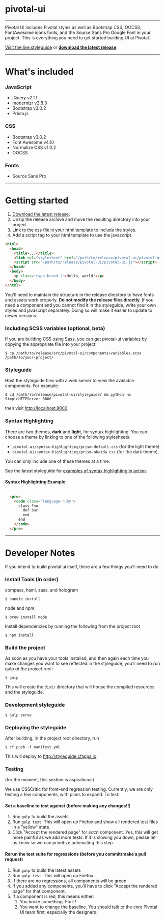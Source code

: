 # pivotal-ui

***

Pivotal UI includes Pivotal styles as well as Bootstrap CSS, OOCSS, FontAwesome icons fonts, and the Source Sans Pro Google Font in your project. This is everything you need to get started building UI at Pivotal.

[Visit the live styleguide](http://styleguide.cfapps.io) or **[download the latest release](https://github.com/pivotal-cf/pivotal-ui/releases)**

***

# What's included

### JavaScript
- jQuery v2.1.1
- modernizr v2.8.3
- Bootstrap v3.0.2
- Prism.js

### CSS
- Bootstrap v3.0.2
- Font Awesome v4.10
- Normalize CSS v1.0.2
- OOCSS

### Fonts
- Source Sans Pro

***

# Getting started

1. [Download the latest release](https://github.com/pivotal-cf/pivotal-ui/releases).
1. Unzip the release archive and move the resulting directory into your project.
1. Link to the css file in your html template to include the styles.
1. Add a script tag to your html template to use the javascript.

```html
<html>
  <head>
    <title>...</title>
    <link rel="stylesheet" href="/path/to/release/pivotal-ui/pivotal-ui.css">
    <script src="/path/to/release/pivotal-ui/pivotal-ui.js"></script>
  </head>
  <body>
    <p class='type-brand-1'>Hello, world!</p>
  </body>
</html>
```

You'll need to maintain the structure in the release directory to have fonts and assets work properly. **Do not modify the release files directly**. If you need a component and you cannot find it in the styleguide, write your own styles and javascript separately. Doing so will make it easier to update to newer versions.

### Including SCSS variables (optional, beta)

If you are building CSS using Sass, you can get pivotal-ui variables by copying the appropriate file into your project: 

    $ cp /path/to/release/src/pivotal-ui/components/variables.scss /path/to/your-project/

### Styleguide

Host the styleguide files with a web server to view the available components. For example: 

    $ cd /path/to/release/pivotal-ui/styleguide/ && python -m SimpleHTTPServer 8000
    
then visit <http://localhost:8000>

### Syntax Highlighting

There are two themes, **dark** and **light**, for syntax highlighting. You can choose a theme by linking to one of the following stylesheets:

* `pivotal-ui/syntax-highlighting/prism-default.css` (for the light theme)
* `pivotal-ui/syntax-highlighting/prism-okaida.css` (for the dark theme). 

You can only include one of these themes at a time.

See the latest styleguide for [examples of syntax highlighting in action](http://styleguide.cfapps.io/all.html#code).

#### Syntax Highlighting Example

```html

  <pre>
	<code class='language-ruby'>
	  class Foo
	    def bar
	    end
	  end
	</code>
  </pre>

```

***

# Developer Notes

If you intend to build pivotal ui itself, there are a few things you'll need to do.

### Install Tools (in order)

compass, haml, sass, and hologram

    $ bundle install

node and npm

    $ brew install node

Install dependencies by running the following from the project root

    $ npm install

### Build the project

As soon as you have your tools installed, and then again each time you make changes you want to see reflected in the styleguide, you'll need to run gulp _at the project root_:

    $ gulp

This will create the `dist/` directory that will house the compiled resources and the styleguide.

### Development styleguide

    $ gulp serve

### Deploying the styleguide

After building, in the project root directory, run 

    $ cf push -f manifest.yml

This will deploy to <http://styleguide.cfapps.io>.

### Testing

(for the moment, this section is aspirational)

We use CSSCritic for front-end regression testing. Currently, we are only testing a few components, with plans to expand. To test:

#### Set a baseline to test against (before making any changes!!)
1. Run `gulp` to build the assets
1. Run `gulp test`. This will open up Firefox and show all rendered test files in a "yellow" state.
1. Click "Accept the rendered page" for *each* component. Yes, this will get more painful as we add more tests. If it is slowing you down, please let us know so we can prioritize automating this step.

#### Rerun the test suite for regressions (before you commit/make a pull request)
1. Run `gulp` to build the latest assets 
1. Run `gulp test`. This will open up Firefox.
1. If there are no regressions, all components will be green.
1. If you added any components, you'll have to click "Accept the rendered page" for that component.
1. If a component is red, this means either:
    1. You broke something. Fix it!
    2. You want to change the baseline. You should talk to the core Pivotal UI team first, especially the designers.
